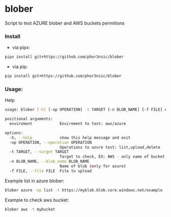 # blober

Script to test AZURE blober and AWS buckets permitions

### Install

- via pipx:

```sh
pipx install git+https://github.com/phor3nsic/blober
```
- via pip:

```sh
pip install git+https://github.com/phor3nsic/blober
```
### Usage:

Help

```sh
usage: blober [-h] [-op OPERATION] -t TARGET [-n BLOB_NAME] [-f FILE] enviroment

positional arguments:
  enviroment            Enviroment to test: aws/azure

options:
  -h, --help            show this help message and exit
  -op OPERATION, --operation OPERATION
                        Operations to azure test: list,upload,delete
  -t TARGET, --target TARGET
                        Target to check, EX: AWS - only name of bucket / AZURE - url of container
  -n BLOB_NAME, --blob_name BLOB_NAME
                        Name of blob (only for azure)
  -f FILE, --file FILE  File to upload
```

Example list in azure blober:

```sh
blober azure -op list -t https://myblob.blob.core.windows.net/example
```

Example to check aws bucket:

```sh
blober aws -t mybucket
```